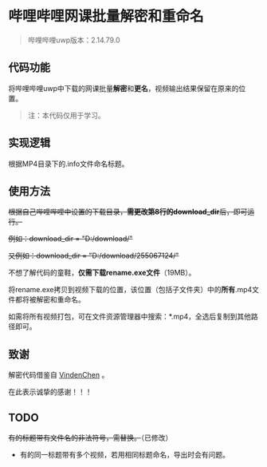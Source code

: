# 哔哩哔哩网课批量解密和重命名
> 哔哩哔哩uwp版本：2.14.79.0
## 代码功能
将哔哩哔哩uwp中下载的网课批量**解密**和**更名**，视频输出结果保留在原来的位置。

> 注：本代码仅用于学习。

## 实现逻辑
根据MP4目录下的.info文件命名标题。

## 使用方法
~~根据自己哔哩哔哩中设置的下载目录，**需更改第8行的download_dir**后，即可运行。~~

~~例如：download_dir = "D:/download/"~~

~~又例如：download_dir = "D:/download/255067124/"~~

不想了解代码的童鞋，**仅需下载rename.exe文件**（19MB）。

将rename.exe拷贝到视频下载的位置，该位置（包括子文件夹）中的**所有**.mp4文件都将被解密和重命名。

如需将所有视频打包，可在文件资源管理器中搜索：*.mp4，全选后复制到其他路径即可。

## 致谢
解密代码借鉴自 [VindenChen](https://github.com/VindenChen/BilibiliDecode) 。

在此表示诚挚的感谢！！！

## TODO
~~有的标题带有文件名的非法符号，需替换。~~（已修改）
- 有的同一标题带有多个视频，若用相同标题命名，导出时会有问题。
